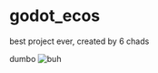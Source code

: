 # godot_ecos


best project ever, created by 6 chads

dumbo
![buh](https://preview.redd.it/upvote-to-bring-buh-back-v0-cn4sjlt9fwbb1.jpg?width=640&crop=smart&auto=webp&s=3368fdb3b640f008a30691a759ab07b9aff599bf)
